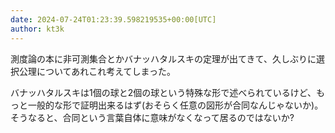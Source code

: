 ```yaml
---
date: 2024-07-24T01:23:39.598219535+00:00[UTC]
author: kt3k
---
```

測度論の本に非可測集合とかバナッハタルスキの定理が出てきて、久しぶりに選択公理についてあれこれ考えてしまった。

バナッハタルスキは1個の球と2個の球という特殊な形で述べられているけど、もっと一般的な形で証明出来るはず(おそらく任意の図形が合同なんじゃないか)。そうなると、合同という言葉自体に意味がなくなって居るのではないか?
